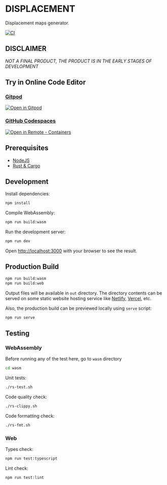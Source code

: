 # DISPLACEMENT

Displacement maps generator.

[![CI](https://github.com/satelllte/displacement/actions/workflows/ci.yml/badge.svg?branch=main)](https://github.com/satelllte/displacement/actions/workflows/ci.yml)

## DISCLAIMER

_NOT A FINAL PRODUCT, THE PRODUCT IS IN THE EARLY STAGES OF DEVELOPMENT_

## Try in Online Code Editor

### [Gitpod](https://www.gitpod.io/)

[![Open in Gitpod](https://img.shields.io/badge/Open%20In-Gitpod.io-%231966D2?style=for-the-badge&logo=gitpod)](https://gitpod.io/#https://github.com/satelllte/displacement)

### [GitHub Codespaces](https://github.com/features/codespaces)

[![Open in Remote - Containers](https://img.shields.io/static/v1?label=Remote%20-%20Containers&message=Open&color=blue&logo=visualstudiocode)](https://vscode.dev/redirect?url=vscode://ms-vscode-remote.remote-containers/cloneInVolume?url=https://github.com/satelllte/displacement)

## Prerequisites

- [NodeJS](https://nodejs.org/)
- [Rust & Cargo](https://doc.rust-lang.org/cargo/getting-started/installation.html)

## Development

Install dependencies:

```bash
npm install
```

Compile WebAssembly:

```bash
npm run build:wasm
```

Run the development server:

```bash
npm run dev
```

Open [http://localhost:3000](http://localhost:3000) with your browser to see the result.

## Production Build

```bash
npm run build:wasm
npm run build:web
```

Output files will be available in `out` directory.
The directory contents can be served on some static website hosting service like [Netlify](https://www.netlify.com/), [Vercel](https://vercel.com/), etc.

Also, the production build can be previewed locally using `serve` script:

```bash
npm run serve
```

## Testing

### WebAssembly

Before running any of the test here, go to `wasm` directory

```bash
cd wasm
```

Unit tests:

```bash
./rs-test.sh
```

Code quality check:

```bash
./rs-clippy.sh
```

Code formatting check:

```bash
./rs-fmt.sh
```

### Web

Types check:

```bash
npm run test:typescript
```

Lint check:

```bash
npm run test:lint
```
